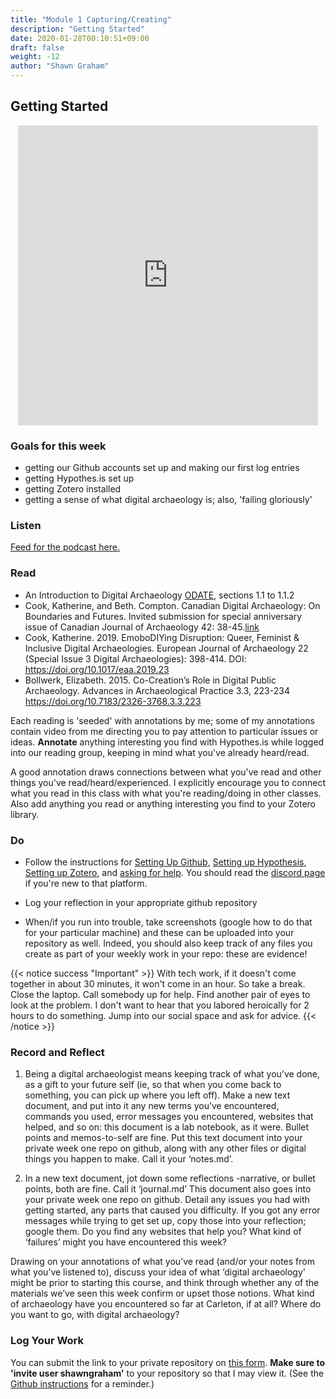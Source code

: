 ```yaml
---
title: "Module 1 Capturing/Creating"
description: "Getting Started"
date: 2020-01-28T00:10:51+09:00
draft: false
weight: -12
author: "Shawn Graham"
---
```

## Getting Started

<p align="center"><iframe id="vp1EK0HF" title="Video Player" width = "480" height="480" frameborder="0" src="https://s3.amazonaws.com/embed.animoto.com/play.html?w=swf/production/vp1&e=1594146900&f=EK0HFIGhm5BwIwKCLfQj2Q&d=0&m=p&r=360x360+480x480+720x720&volume=100&start_res=720x720&i=m&asset_domain=s3-p.animoto.com&animoto_domain=animoto.com&options=" allowfullscreen></iframe></p>

### Goals for this week

- getting our Github accounts set up and making our first log entries
- getting Hypothes.is set up
- getting Zotero installed
- getting a sense of what digital archaeology is; also, 'failing gloriously'

### Listen

[Feed for the podcast here.]()

### Read

+ An Introduction to Digital Archaeology [ODATE](https://o-date.github.io/draft/book/so-what-is-digital-archaeology.html ), sections 1.1 to 1.1.2
+ Cook, Katherine, and Beth. Compton. Canadian Digital Archaeology: On Boundaries and Futures. Invited submission for special anniversary issue of Canadian Journal of Archaeology 42: 38-45.[link](https://d1wqtxts1xzle7.cloudfront.net/57303749/42-38-45.pdf?1536104047=&response-content-disposition=inline%3B+filename%3DCanadian_Digital_Archaeology_On_Boundari.pdf&Expires=1594407597&Signature=Fv98Nz0HNbmN6HQBAm4IV0KdUiBmydaPmluuOErGaWZEIapZo0dlx1IOgETfXH2Yog0tMlrPu4Bgf5x1S9VW4fAmx5joFzJeBNpgOKdF0KOiu-MEpMbsirRc-X50LUctHlEeyOGeg1lNaZpLfYNjoYgyW7U7~LFmKrxkTVh2CG~fKmWESHutuowjV4gAYq7IJlkJ7xlq6dD2BnHMdha-agWPVequ3iBa5vEHAufChvRep7ZYH2XOBS215YmAF8MuN4RZI7EsaBtYL8Uk6915BMvnYn284S-4N9zwxWEpuIJdVnbsc39wJ~tr4uosBrTy1A3bB57kT0EGuVCwy-Rf5A__&Key-Pair-Id=APKAJLOHF5GGSLRBV4ZA )
+ Cook, Katherine. 2019. EmoboDIYing Disruption: Queer, Feminist & Inclusive Digital Archaeologies. European Journal of Archaeology 22 (Special Issue 3 Digital Archaeologies): 398-414.  DOI: [https://doi.org/10.1017/eaa.2019.23 ](https://doi.org/10.1017/eaa.2019.23 )
+ Bollwerk, Elizabeth. 2015. Co-Creation’s Role in Digital Public Archaeology. Advances in Archaeological Practice 3.3, 223-234  https://doi.org/10.7183/2326-3768.3.3.223

Each reading is 'seeded' with annotations by me; some of my annotations contain video from me directing you to pay attention to particular issues or ideas. **Annotate** anything interesting you find with Hypothes.is while logged into our reading group, keeping in mind what you've already heard/read.

A good annotation draws connections between what you've read and other things you've read/heard/experienced. I explicitly encourage you to connect what you read in this class with what you're reading/doing in other classes. Also add anything you read or anything interesting you find to your Zotero library.


### Do

- Follow the instructions for [Setting Up Github](/week/1/github), [Setting up Hypothesis](/week/1/hypothesis), [Setting up Zotero](/week/1/zotero), and [asking for help](/week/1/help). You should read the [discord page](/week/1/discord) if you're new to that platform.
- Log your reflection in your appropriate github repository

- When/if you run into trouble, take screenshots (google how to do that for your particular machine) and these can be uploaded into your repository as well. Indeed, you should also keep track of any files you create as part of your weekly work in your repo: these are evidence!

{{< notice success "Important" >}} With tech work, if it doesn't come together in about 30 minutes, it won't come in an hour. So take a break. Close the laptop. Call somebody up for help. Find another pair of eyes to look at the problem. I don't want to hear that you labored heroically for 2 hours to do something. Jump into our social space and ask for advice.
{{< /notice >}}

### Record and Reflect

1. Being a digital archaeologist means keeping track of what you’ve done, as a gift to your future self (ie, so that when you come back to something, you can pick up where you left off). Make a new text document, and put into it any new terms you’ve encountered, commands you used, error messages you encountered, websites that helped, and so on: this document is a lab notebook, as it were. Bullet points and memos-to-self are fine. Put this text document into your private week one repo on github, along with any other files or digital things you happen to make. Call it your ‘notes.md’.

2. In a new text document, jot down some reflections -narrative, or bullet points, both are fine. Call it ‘journal.md’ This document also goes into your private week one repo on github. Detail any issues you had with getting started, any parts that caused you difficulty. If you got any error messages while trying to get set up, copy those into your reflection; google them. Do you find any websites that help you? What kind of ‘failures’ might you have encountered this week?

Drawing on your annotations of what you’ve read (and/or your notes from what you’ve listened to), discuss your idea of what ‘digital archaeology' might be prior to starting this course, and think through whether any of the materials we’ve seen this week confirm or upset those notions. What kind of archaeology have you encountered so far at Carleton, if at all? Where do you want to go, with digital archaeology?

### Log Your Work

You can submit the link to your private repository on [this form](#). **Make sure to 'invite user shawngraham'** to your repository so that I may view it. (See the [Github instructions](/week/1/github) for a reminder.)
